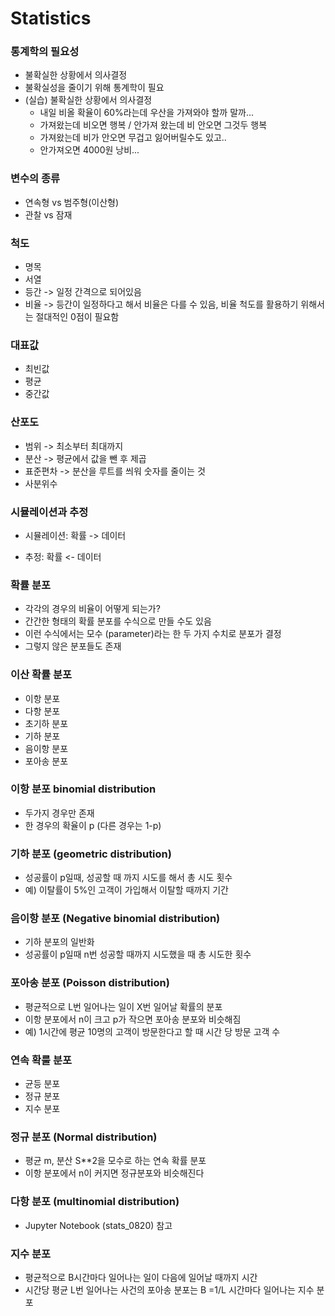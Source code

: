 # Statistics #

### 통계학의 필요성 
- 불확실한 상황에서 의사결정 
- 불확실성을 줄이기 위해 통계학이 필요
- (실습) 불확실한 상황에서 의사결정
    - 내일 비올 확율이 60%라는데 우산을 가져와야 할까 말까...  
    - 가져왔는데 비오면 행복 / 안가져 왔는데 비 안오면 그것두 행복
    - 가져왔는데 비가 안오면 무겁고 잃어버릴수도 있고..
    - 안가져오면 4000원 낭비...
### 변수의 종류 ###
- 연속형 vs 범주형(이산형)
- 관찰 vs 잠재 
### 척도 ###
- 명목 
- 서열
- 등간 -> 일정 간격으로 되어있음
- 비율 -> 등간이 일정하다고 해서 비율은 다를 수 있음, 비율 척도를 활용하기 위해서는 절대적인 0점이 필요함 
### 대표값 ###
- 최빈값
- 평균
- 중간값
### 산포도 ###
- 범위 -> 최소부터 최대까지
- 분산 -> 평균에서 값을 뺀 후 제곱
- 표준편차 -> 분산을 루트를 씌워 숫자를 줄이는 것
- 사분위수

### 시뮬레이션과 추정 ### 
- 시뮬레이션: 확률 -> 데이터 
* 추정: 확률 <- 데이터 

### 확률 분포 ###
- 각각의 경우의 비율이 어떻게 되는가?
- 간간한 형태의 확률 분포를 수식으로 만들 수도 있음 
- 이런 수식에서는 모수 (parameter)라는 한 두 가지 수치로 분포가 결정 
- 그렇지 않은 분포들도 존재

### 이산 확률 분포 ###
- 이항 분포 
- 다항 분포 
- 초기하 분포 
- 기하 분포 
- 음이항 분포 
- 포아송 분포

### 이항 분포 binomial distribution ###
- 두가지 경우만 존재 
- 한 경우의 확율이 p (다른 경우는 1-p)

### 기하 분포 (geometric distribution) ###
- 성공률이 p일때, 성공할 때 까지 시도를 해서 총 시도 횟수 
- 예) 이탈률이 5%인 고객이 가입해서 이탈할 때까지 기간 

### 음이항 분포 (Negative binomial distribution)
- 기하 분포의 일반화
- 성공률이 p일때 n번 성공할 때까지 시도했을 때 총 시도한 횟수 

### 포아송 분포 (Poisson distribution) ###
- 평균적으로 L번 일어나는 일이 X번 일어날 확률의 분포 
- 이항 분포에서 n이 크고 p가 작으면 포아송 분포와 비슷해짐 
- 예) 1시간에 평균 10명의 고객이 방문한다고 할 때 시간 당 방문 고객 수 

### 연속 확룰 분포 ###
- 균등 분포 
- 정규 분포 
- 지수 분포 

### 정규 분포 (Normal distribution)
- 평균 m, 분산 S**2을 모수로 하는 연속 확률 분포
- 이항 분포에서 n이 커지면 정규분포와 비슷해진다

### 다항 분포 (multinomial distribution)
- Jupyter Notebook (stats_0820) 참고

### 지수 분포 
- 평균적으로 B시간마다 일어나는 일이 다음에 일어날 때까지 시간 
- 시간당 평균 L번 일어나는 사건의 포아송 분포는 B =1/L 시간마다 일어나는 지수 분포
